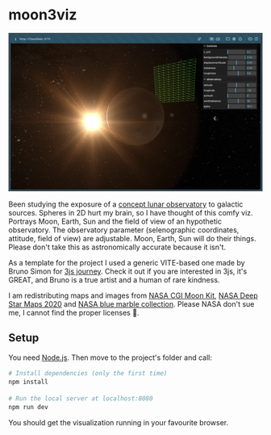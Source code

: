 # moon3viz

![moon3viz](assets/screenshot.png)

Been studying the exposure of a [concept lunar observatory](https://www.iaps.inaf.it/en/progetti-di-ricerca/lemx) to galactic sources.
Spheres in 2D hurt my brain, so I have thought of this comfy viz.
Portrays Moon, Earth, Sun and the field of view of an hypothetic observatory.
The observatory parameter (selenographic coordinates, attitude, field of view) are adjustable. Moon, Earth, Sun will do their things.
Please don't take this as astronomically accurate because it isn't.

As a template for the project I used a generic VITE-based one made by Bruno Simon for [3js journey](https://threejs-journey.com/#presentation). Check it out if you are interested in 3js, it's GREAT, and Bruno is a true artist and a human of rare kindness. 

I am redistributing maps and images from 
[NASA CGI Moon Kit](https://svs.gsfc.nasa.gov/cgi-bin/details.cgi?aid=4720),
[NASA Deep Star Maps 2020](https://svs.gsfc.nasa.gov/4851/) and 
[NASA blue marble collection](https://visibleearth.nasa.gov/collection/1484/blue-marble).
Please NASA don't sue me, I cannot find the proper licenses 🥶.

## Setup
You need [Node.js](https://nodejs.org/en/download/).
Then move to the project's folder and call:

``` bash
# Install dependencies (only the first time)
npm install

# Run the local server at localhost:8080
npm run dev
```

You should get the visualization running in your favourite browser.